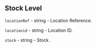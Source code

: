 ## Stock Level

`locationRef` - string - Location Reference.

`locationid` - string - Location ID.

`stock` - string - Stock .
